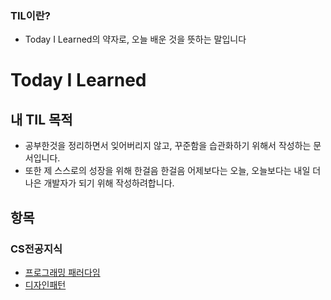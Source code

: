 ### TIL이란?
* Today I Learned의 약자로, 오늘 배운 것을 뜻하는 말입니다

# Today I Learned

## 내 TIL 목적
* 공부한것을 정리하면서 잊어버리지 않고, 꾸준함을 습관화하기 위해서 작성하는 문서입니다.
* 또한 제 스스로의 성장을 위해 한걸음 한걸음 어제보다는 오늘, 오늘보다는 내일 더 나은 개발자가 되기 위해 작성하려합니다.

## 항목
### CS전공지식
* [프로그래밍 패러다임](https://github.com/jwsimhj97/TIL/blob/main/CS/CS_programmingParadigm.md)
* [디자인패턴](https://github.com/jwsimhj97/TIL/blob/main/CS/CS_disignPattern.md)

